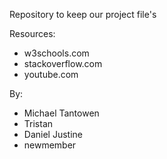 Repository to keep our project file's

Resources:
- w3schools.com
- stackoverflow.com
- youtube.com

By:
- Michael Tantowen
- Tristan
- Daniel Justine
- newmember